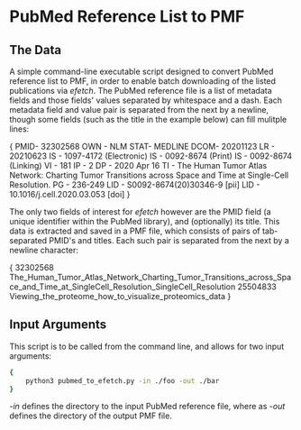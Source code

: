 # PubMed Reference List to PMF

## The Data 

A simple command-line executable script designed to convert PubMed reference list to PMF, in order to enable batch downloading of the listed publications via *efetch*. The PubMed reference file is a list of metadata fields and those fields' values separated by whitespace and a dash. Each metadata field and value pair is separated from the next by a newline, though some fields (such as the title in the example below) can fill mulitple lines:

{
	PMID- 32302568
	OWN - NLM
	STAT- MEDLINE
	DCOM- 20201123
	LR  - 20210623
	IS  - 1097-4172 (Electronic)
	IS  - 0092-8674 (Print)
	IS  - 0092-8674 (Linking)
	VI  - 181
	IP  - 2
	DP  - 2020 Apr 16
	TI  - The Human Tumor Atlas Network: Charting Tumor Transitions across Space and Time at 
	      Single-Cell Resolution.
	PG  - 236-249
	LID - S0092-8674(20)30346-9 [pii]
	LID - 10.1016/j.cell.2020.03.053 [doi]
}

The only two fields of interest for *efetch* however are the PMID field (a unique identifier within the PubMed library), and (optionally) its title. This data is extracted and saved in a PMF file, which consists of pairs of tab-separated PMID's and titles. Each such pair is separated from the next by a newline character:

{
	32302568	The_Human_Tumor_Atlas_Network_Charting_Tumor_Transitions_across_Space_and_Time_at_SingleCell_Resolution_SingleCell_Resolution
	25504833	Viewing_the_proteome_how_to_visualize_proteomics_data
}

## Input Arguments

This script is to be called from the command line, and allows for two input arguments:

```bash
{
	python3 pubmed_to_efetch.py -in ./foo -out ./bar
}
```

*-in* defines the directory to the input PubMed reference file, where as *-out* defines the directory of the output PMF file. 